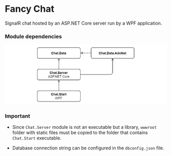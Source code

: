 # Fancy Chat

SignalR chat hosted by an ASP.NET Core server run by a WPF application.

### Module dependencies

![Module relations](modules.png)

### Important

* Since `Chat.Server` module is not an executable but a library, `wwwroot` folder with static files must be copied to the folder that contains `Chat.Start` executable.

* Database connection string can be configured in the `dbconfig.json` file.
